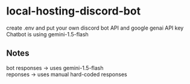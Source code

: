 # local-hosting-discord-bot

create .env and put your own discord bot API and google genai API key  
Chatbot is using gemini-1.5-flash  

## Notes  
bot responses -> uses gemini-1.5-flash  
reponses -> uses manual hard-coded responses
